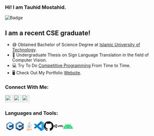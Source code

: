 ### Hi! I am Tauhid Mostahid.

![Badge](https://cp-logo.vercel.app/codeforces/_tmt02_)


## I am a recent CSE graduate!
- :sweat_smile: Obtained Bachelor of Science Degree at [Islamic University of Technology][iut]. 
- :book: Undergraduate Thesis on Sign Language Translation in the field of Computer Vision. 
- :computer: Try To Do [Competitive Programming][codeforces] From Time to Time.
- :desktop_computer: Check Out My Portfolio [Website].
<!-- - :pencil: Current Goals: Learn About Server-Side Web Development. -->

### Connect With Me:

[<img height="24" width="24" src="https://cdn.jsdelivr.net/npm/simple-icons@v5/icons/youtube.svg"/>][youtube]
[<img height="24" width="24" src="https://cdn.jsdelivr.net/npm/simple-icons@v5/icons/gmail.svg"/>][gmail]
[<img height="24" width="24" src="https://cdn.jsdelivr.net/npm/simple-icons@v5/icons/codeforces.svg"/>][codeforces]


### Languages and Tools:

<img align="left" alt="C" width="32px" src="https://raw.githubusercontent.com/github/explore/f3e22f0dca2be955676bc70d6214b95b13354ee8/topics/c/c.png" />
<img align="left" alt="CPP" width="32px" src="https://raw.githubusercontent.com/github/explore/f3e22f0dca2be955676bc70d6214b95b13354ee8/topics/cpp/cpp.png" />
<img align="left" alt="Java" width="32px" src="https://raw.githubusercontent.com/github/explore/f3e22f0dca2be955676bc70d6214b95b13354ee8/topics/java/java.png" />
<img align="left" alt="Visual Studio Code" width="32px" src="https://raw.githubusercontent.com/github/explore/80688e429a7d4ef2fca1e82350fe8e3517d3494d/topics/visual-studio-code/visual-studio-code.png" />
<img align="left" alt="GitHub" width="32px" src="https://raw.githubusercontent.com/github/explore/78df643247d429f6cc873026c0622819ad797942/topics/github/github.png" />
<img align="left" alt="GitHub" width="32px" src="https://raw.githubusercontent.com/github/explore/78df643247d429f6cc873026c0622819ad797942/topics/unity/unity.png" />
<img align="left" alt="GitHub" width="32px" src="https://raw.githubusercontent.com/github/explore/78df643247d429f6cc873026c0622819ad797942/topics/android/android.png" />





[youtube]: https://www.youtube.com/channel/UCDSuw7UdvpZK2dan3o0kWFA
[gmail]: mailto:tauhidtamim0016@gmail.com
[iut]: https://www.iutoic-dhaka.edu/
[codeforces]: https://codeforces.com/profile/_tmt02_
[Website]: https://tauhidtamim.github.io/
